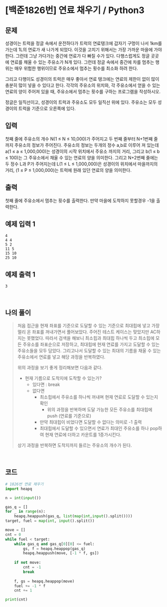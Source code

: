 # [백준1826번] 연료 채우기 / Python3

## 문제

성경이는 트럭을 정글 속에서 운전하다가 트럭의 연료탱크에 갑자기 구멍이 나서 1km를 가는데 1L의 연료가 새 나가게 되었다. 이것을 고치기 위해서는 가장 가까운 마을에 가야 한다. 그런데 그냥 가다가는 중간에 연료가 다 빠질 수가 있다. 다행스럽게도 정글 곳곳에 연료를 채울 수 있는 주유소가 N개 있다. 그런데 정글 속에서 중간에 차를 멈추는 행위는 매우 위험한 행위이므로 주유소에서 멈추는 횟수를 최소화 하려 한다.

그리고 다행이도 성경이의 트럭은 매우 좋아서 연료 탱크에는 연료의 제한이 없이 많이 충분히 많이 넣을 수 있다고 한다. 각각의 주유소의 위치와, 각 주유소에서 얻을 수 있는 연료의 양이 주어져 있을 때, 주유소에서 멈추는 횟수를 구하는 프로그램을 작성하시오.

정글은 일직선이고, 성경이의 트럭과 주유소도 모두 일직선 위에 있다. 주유소는 모두 성경이의 트럭을 기준으로 오른쪽에 있다.

## 입력

첫째 줄에 주유소의 개수 N(1 ≤ N ≤ 10,000)가 주어지고 두 번째 줄부터 N+1번째 줄 까지 주유소의 정보가 주어진다. 주유소의 정보는 두개의 정수 a,b로 이루어 져 있는데 a(1 ≤ a ≤ 1,000,000)는 성경이의 시작 위치에서 주유소 까지의 거리, 그리고 b(1 ≤ b ≤ 100)는 그 주유소에서 채울 수 있는 연료의 양을 의미한다. 그리고 N+2번째 줄에는 두 정수 L과 P가 주어지는데 L(1 ≤ L ≤ 1,000,000)은 성경이의 위치에서 마을까지의 거리, (1 ≤ P ≤ 1,000,000)는 트럭에 원래 있던 연료의 양을 의미한다.

## 출력

첫째 줄에 주유소에서 멈추는 횟수를 출력한다. 만약 마을에 도착하지 못할경우 -1을 출력한다.

## 예제 입력 1

```
4
4 4
5 2
11 5
15 10
25 10
```

## 예제 출력 1

```
3
```

<br>

## 나의 풀이

> 처음 접근을 현재 좌표를 기준으로 도달할 수 있는 기준으로 최대힙에 넣고 가장 멀리 온 좌표를 꺼내가면서 풀어보았다. 주어진 테스트 케이스는 맞았지만 AC하지는 못했었다. 따라서 검색을 해보니 최소힙과 최대힙 하나씩 두고 최소힙에 모든 주유소를 좌표순으로 저장하고, 최대힙에 현재 연료를 가지고 도달할 수 있는 주유소들을 모두 담았다. 그리고나서 도달할 수 있는 최대의 기름을 채울 수 있는 주유소에서 연료를 넣고 해당 과정을 반복하였다.
>
> 위의 과정을 보기 좋게 정리해보면 다음과 같다.
>
> - 현재 기름으로 도착지에 도착할 수 있는가?
>   - 있다면 : break
>   - 없다면
>     - 최소힙에서 주유소를 하나씩 꺼내며 현재 연료로 도달할 수 있는지 확인
>       - 위의 과정을 반복하며 도달 가능한 모든 주유소를 최대힙에 push (연료를 기준으로)
>     - 만약 최대힙이 비었다면 도달할 수 없다는 의미로 -1 출력
>     - 최대힙에서 도달할 수 있으면서 연료가 최대인 주유소를 하나 pop하여 현재 연료에 더하고 카운트를 1증가시킨다.
>
> 상기 과정을 반복하면 도착지까지 들르는 주유소의 개수가 된다.

<br>

## 코드

```python
# 1826번 연료 채우기
import heapq

n = int(input())

gas_q = []
for _ in range(n):
    heapq.heappush(gas_q, list(map(int,input().split())))
target, fuel = map(int, input().split())

move = []
cnt = 0
while fuel < target:
    while gas_q and gas_q[0][0] <= fuel:
        gs, f = heapq.heappop(gas_q)
        heapq.heappush(move, [-1 * f, gs])
    
    if not move:
        cnt = -1
        break
    
    f, gs = heapq.heappop(move)
    fuel += -1 * f
    cnt += 1  

print(cnt)

```

